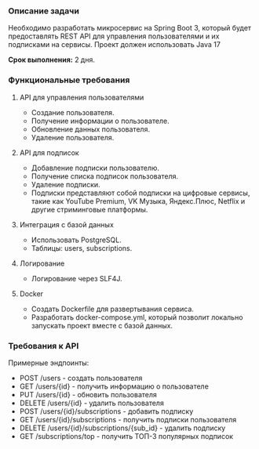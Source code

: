 ### Описание задачи
Необходимо разработать микросервис на Spring Boot 3, который будет
предоставлять REST API для управления пользователями и их подписками на
сервисы.
Проект должен использовать Java 17

**Срок выполнения:** 2 дня.

### Функциональные требования
1. API для управления пользователями
   - Создание пользователя.
   - Получение информации о пользователе.
   - Обновление данных пользователя.
   - Удаление пользователя.

2. API для подписок
   - Добавление подписки пользователю.
   - Получение списка подписок пользователя.
   - Удаление подписки.
   - Подписки представляют собой подписки на цифровые сервисы, такие как
     YouTube Premium, VK Музыка, Яндекс.Плюс, Netflix и другие стриминговые
     платформы.

3. Интеграция с базой данных
   - Использовать PostgreSQL.
   - Таблицы: users, subscriptions.
4. Логирование
   - Логирование через SLF4J.
5. Docker
   - Создать Dockerfile для развертывания сервиса.
   - Разработать docker-compose.yml, который позволит локально запускать проект вместе с базой данных.

### Требования к API
Примерные эндпоинты:

- POST /users - создать пользователя
- GET /users/{id} - получить информацию о пользователе
- PUT /users/{id} - обновить пользователя
- DELETE /users/{id} - удалить пользователя
- POST /users/{id}/subscriptions - добавить подписку
- GET /users/{id}/subscriptions - получить подписки пользователя
- DELETE /users/{id}/subscriptions/{sub_id} - удалить подписку
- GET /subscriptions/top - получить ТОП-3 популярных подписок